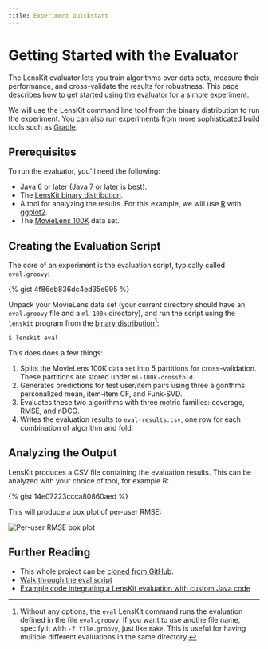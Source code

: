 ```yaml
---
title: Experiment Quickstart
---
```


# Getting Started with the Evaluator

The LensKit evaluator lets you train algorithms over data sets, measure their
performance, and cross-validate the results for robustness.  This page
describes how to get started using the evaluator for a simple experiment.

We will use the LensKit command line tool from the binary distribution to run
the experiment.  You can also run experiments from more sophisticated build
tools such as [Gradle](http://www.gradle.org).

## Prerequisites

To run the evaluator, you'll need the following:

- Java 6 or later (Java 7 or later is best).
- The [LensKit binary distribution](https://bintray.com/lenskit/lenskit-releases/lenskit/{{site.data.lenskit.version}}/view).
- A tool for analyzing the results.  For this example, we will use [R][] with [ggplot2][].
- The [MovieLens 100K](http://grouplens.org/datasets/movielens/) data set.

[R]: http://www.r-project.org/
[ggplot2]: http://cran.r-project.org/web/packages/ggplot2/index.html

## Creating the Evaluation Script

The core of an experiment is the evaluation script, typically called `eval.groovy`:

{% gist 4f86eb836dc4ed35e995 %}


Unpack your MovieLens data set (your current directory should have an
`eval.groovy` file and a `ml-100k` directory), and run the script using the
`lenskit` program from the [binary distribution](/download/)[^1]:

```
$ lenskit eval
```

[^1]: Without any options, the `eval` LensKit command runs the evaluation
    defined in the file `eval.groovy`.  If you want to use anothe file name,
    specify it with `-f file.groovy`, just like `make`.  This is useful for having
    multiple different evaluations in the same directory.

This does does a few things:

1.  Splits the MovieLens 100K data set into 5 partitions for cross-validation.
    These partitions are stored under `ml-100k-crossfold`.
2.  Generates predictions for test user/item pairs using three algorithms:
    personalized mean, item-item CF, and Funk-SVD.
3.  Evaluates these two algorithms with three metric families: coverage, RMSE,
    and nDCG.
4.  Writes the evaluation results to `eval-results.csv`, one row for
    each combination of algorithm and fold.

## Analyzing the Output

LensKit produces a CSV file containing the evaluation results.  This can be
analyzed with your choice of tool, for example R:

{% gist 14e07223ccca80860aed %}

This will produce a box plot of per-user RMSE:

![Per-user RMSE box plot](results.png)

## Further Reading

- This whole project can be [cloned from GitHub](https://github.com/lenskit/simple-eval-demo/).
- [Walk through the eval script](../walkthrough/)
- [Example code integrating a LensKit evaluation with custom Java code](https://github.com/lenskit/eval-quickstart)
